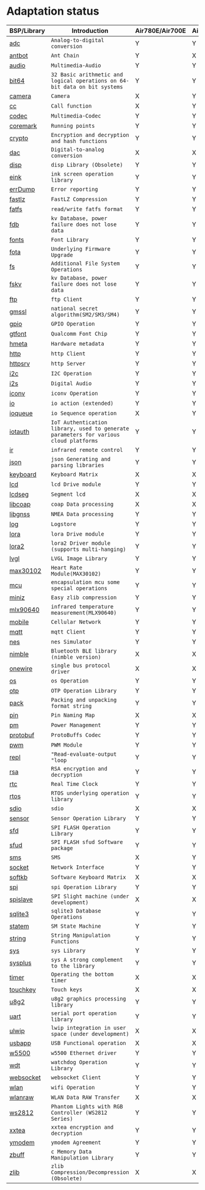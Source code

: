 # Adaptation status

|BSP/Library | Introduction|Air780E/Air700E|Air780EP|Air601|Air101/Air103|Air105|ESP32C3|ESP32S3|
|---|---|---|---|---|---|---|---|---|
|[adc](adc.md)|`Analog-to-digital conversion`|Y|Y|Y|Y|Y|Y|Y|
|[antbot](antbot.md)|`Ant Chain`|Y|X|X|X|X|X|X|
|[audio](audio.md)|`Multimedia-Audio`|Y|Y|Y|Y|Y|X|X|
|[bit64](bit64.md)|`32 Basic arithmetic and logical operations on 64-bit data on bit systems`|Y|Y|X|X|Y|Y|Y|
|[camera](camera.md)|`Camera`|X|Y|X|X|Y|X|X|
|[cc](cc.md)|`Call function`|X|Y|X|X|X|X|X|
|[codec](codec.md)|`Multimedia-Codec`|Y|Y|Y|Y|Y|X|X|
|[coremark](coremark.md)|`Running points`|Y|Y|Y|Y|Y|Y|Y|
|[crypto](crypto.md)|`Encryption and decryption and hash functions`|Y|Y|Y|Y|Y|Y|Y|
|[dac](dac.md)|`Digital-to-analog conversion`|X|X|X|X|Y|X|X|
|[disp](disp.md)|`disp Library (Obsolete)`|Y|Y|Y|Y|Y|Y|Y|
|[eink](eink.md)|`ink screen operation library`|Y|Y|Y|Y|Y|Y|Y|
|[errDump](errDump.md)|`Error reporting`|Y|Y|Y|Y|X|X|X|
|[fastlz](fastlz.md)|`FastLZ Compression`|Y|Y|Y|Y|X|X|X|
|[fatfs](fatfs.md)|`read/write fatfs format`|Y|Y|Y|Y|Y|Y|Y|
|[fdb](fdb.md)|`kv Database, power failure does not lose data`|Y|Y|Y|Y|Y|Y|Y|
|[fonts](fonts.md)|`Font Library`|Y|Y|Y|Y|Y|Y|Y|
|[fota](fota.md)|`Underlying Firmware Upgrade`|Y|Y|Y|Y|Y|X|X|
|[fs](fs.md)|`Additional File System Operations`|Y|Y|Y|Y|Y|Y|Y|
|[fskv](fskv.md)|`kv Database, power failure does not lose data`|Y|Y|Y|Y|Y|Y|Y|
|[ftp](ftp.md)|`ftp Client`|Y|Y|Y|Y|Y|Y|Y|
|[gmssl](gmssl.md)|`national secret algorithm(SM2/SM3/SM4)`|Y|Y|Y|Y|Y|X|X|
|[gpio](gpio.md)|`GPIO Operation`|Y|Y|Y|Y|Y|Y|Y|
|[gtfont](gtfont.md)|`Qualcomm Font Chip`|Y|Y|Y|Y|Y|X|X|
|[hmeta](hmeta.md)|`Hardware metadata`|Y|Y|X|X|X|X|X|
|[http](http.md)|`http Client`|Y|Y|Y|Y|Y|Y|Y|
|[httpsrv](httpsrv.md)|`http Server`|Y|Y|Y|Y|X|Y|Y|
|[i2c](i2c.md)|`I2C Operation`|Y|Y|Y|Y|Y|Y|Y|
|[i2s](i2s.md)|`Digital Audio`|Y|Y|Y|Y|X|X|X|
|[iconv](iconv.md)|`iconv Operation`|Y|Y|Y|Y|Y|Y|Y|
|[io](io.md)|`io action (extended)`|Y|Y|Y|Y|Y|Y|Y|
|[ioqueue](ioqueue.md)|`io Sequence operation`|X|Y|X|X|Y|X|X|
|[iotauth](iotauth.md)|`IoT Authentication library, used to generate parameters for various cloud platforms`|Y|Y|Y|Y|Y|Y|Y|
|[ir](ir.md)|`infrared remote control`|Y|Y|Y|Y|X|Y|Y|
|[json](json.md)|`json Generating and parsing libraries`|Y|Y|Y|Y|Y|Y|Y|
|[keyboard](keyboard.md)|`Keyboard Matrix`|X|X|X|X|Y|X|X|
|[lcd](lcd.md)|`lcd Drive module`|Y|Y|Y|Y|Y|Y|Y|
|[lcdseg](lcdseg.md)|`Segment lcd`|X|X|Y|Y|X|X|X|
|[libcoap](libcoap.md)|`coap Data processing`|X|X|X|X|X|X|X|
|[libgnss](libgnss.md)|`NMEA Data processing`|Y|Y|Y|Y|Y|Y|Y|
|[log](log.md)|`Logstore`|Y|Y|Y|Y|Y|Y|Y|
|[lora](lora.md)|`lora Drive module`|Y|Y|Y|Y|Y|Y|Y|
|[lora2](lora2.md)|`lora2 Driver module (supports multi-hanging)`|Y|Y|X|X|Y|Y|Y|
|[lvgl](lvgl.md)|`LVGL Image Library`|Y|Y|Y|Y|Y|Y|Y|
|[max30102](max30102.md)|`Heart Rate Module(MAX30102)`|Y|Y|Y|Y|Y|Y|Y|
|[mcu](mcu.md)|`encapsulation mcu some special operations`|Y|Y|Y|Y|Y|Y|Y|
|[miniz](miniz.md)|`Easy zlib compression`|Y|Y|Y|Y|Y|Y|Y|
|[mlx90640](mlx90640.md)|`infrared temperature measurement(MLX90640)`|Y|Y|Y|Y|Y|Y|Y|
|[mobile](mobile.md)|`Cellular Network`|Y|Y|X|X|X|X|X|
|[mqtt](mqtt.md)|`mqtt Client`|Y|Y|Y|Y|Y|Y|Y|
|[nes](nes.md)|`nes Simulator`|Y|Y|Y|Y|Y|X|X|
|[nimble](nimble.md)|`Bluetooth BLE library (nimble version)`|X|X|Y|Y|X|Y|Y|
|[onewire](onewire.md)|`single bus protocol driver`|X|X|X|X|X|X|X|
|[os](os.md)|`os Operation`|Y|Y|Y|Y|Y|Y|Y|
|[otp](otp.md)|`OTP Operation Library`|Y|Y|Y|Y|Y|X|X|
|[pack](pack.md)|`Packing and unpacking format string`|Y|Y|Y|Y|Y|Y|Y|
|[pin](pin.md)|`Pin Naming Map`|X|X|Y|Y|Y|X|X|
|[pm](pm.md)|`Power Management`|Y|Y|Y|Y|Y|Y|Y|
|[protobuf](protobuf.md)|`ProtoBuffs Codec`|Y|Y|Y|Y|Y|Y|Y|
|[pwm](pwm.md)|`PWM Module`|Y|Y|Y|Y|Y|Y|Y|
|[repl](repl.md)|`"Read-evaluate-output "loop`|Y|Y|Y|Y|Y|Y|Y|
|[rsa](rsa.md)|`RSA encryption and decryption`|Y|Y|Y|Y|Y|Y|Y|
|[rtc](rtc.md)|`Real Time Clock`|Y|Y|Y|Y|Y|Y|Y|
|[rtos](rtos.md)|`RTOS underlying operation library`|Y|Y|Y|Y|Y|Y|Y|
|[sdio](sdio.md)|`sdio`|X|X|Y|Y|X|X|X|
|[sensor](sensor.md)|`Sensor Operation Library`|Y|Y|Y|Y|Y|Y|Y|
|[sfd](sfd.md)|`SPI FLASH Operation Library`|Y|Y|X|X|Y|X|X|
|[sfud](sfud.md)|`SPI FLASH sfud Software package`|Y|Y|Y|Y|Y|Y|Y|
|[sms](sms.md)|`SMS`|X|Y|X|X|X|X|X|
|[socket](socket.md)|`Network Interface`|Y|Y|Y|Y|Y|Y|Y|
|[softkb](softkb.md)|`Software Keyboard Matrix`|X|X|X|X|Y|X|X|
|[spi](spi.md)|`spi Operation Library`|Y|Y|Y|Y|Y|Y|Y|
|[spislave](spislave.md)|`SPI Slight machine (under development)`|X|X|Y|Y|X|X|X|
|[sqlite3](sqlite3.md)|`sqlite3 Database Operations`|Y|Y|Y|Y|X|X|X|
|[statem](statem.md)|`SM State Machine`|Y|Y|Y|Y|Y|Y|Y|
|[string](string.md)|`String Manipulation Functions`|Y|Y|Y|Y|Y|Y|Y|
|[sys](sys.md)|`sys Library`|Y|Y|Y|Y|Y|Y|Y|
|[sysplus](sysplus.md)|`sys A strong complement to the library`|Y|Y|Y|Y|Y|Y|Y|
|[timer](timer.md)|`Operating the bottom timer`|X|X|X|X|X|X|X|
|[touchkey](touchkey.md)|`Touch keys`|X|X|Y|Y|X|X|X|
|[u8g2](u8g2.md)|`u8g2 graphics processing library`|Y|Y|Y|Y|Y|Y|Y|
|[uart](uart.md)|`serial port operation library`|Y|Y|Y|Y|Y|Y|Y|
|[ulwip](ulwip.md)|`lwip integration in user space (under development)`|X|X|Y|Y|X|Y|Y|
|[usbapp](usbapp.md)|`USB Functional operation`|X|X|X|X|Y|X|X|
|[w5500](w5500.md)|`w5500 Ethernet driver`|Y|Y|Y|Y|Y|Y|Y|
|[wdt](wdt.md)|`watchdog Operation Library`|Y|Y|Y|Y|Y|Y|Y|
|[websocket](websocket.md)|`websocket Client`|Y|Y|Y|Y|X|X|X|
|[wlan](wlan.md)|`wifi Operation`|Y|Y|Y|Y|X|Y|Y|
|[wlanraw](wlanraw.md)|`WLAN Data RAW Transfer`|X|X|Y|Y|X|X|X|
|[ws2812](ws2812.md)|`Phantom Lights with RGB Controller (WS2812 Series)`|Y|Y|Y|Y|X|X|X|
|[xxtea](xxtea.md)|`xxtea encryption and decryption `|Y|Y|Y|Y|X|Y|Y|
|[ymodem](ymodem.md)|`ymodem Agreement`|Y|Y|Y|Y|Y|Y|Y|
|[zbuff](zbuff.md)|`c Memory Data Manipulation Library`|Y|Y|Y|Y|Y|Y|Y|
|[zlib](zlib.md)|`zlib Compression/Decompression (Obsolete)`|X|X|Y|Y|Y|X|X|
